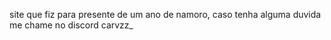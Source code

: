 site que fiz para presente de um ano de namoro, caso tenha alguma duvida me chame no discord carvzz_
